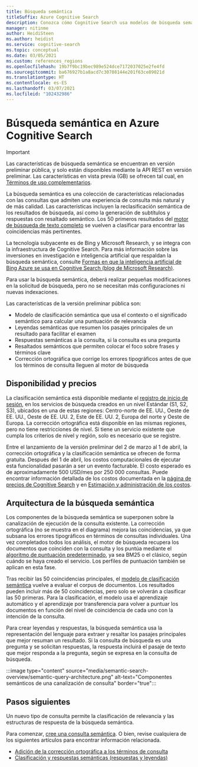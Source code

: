 ```yaml
---
title: Búsqueda semántica
titleSuffix: Azure Cognitive Search
description: Conozca cómo Cognitive Search usa modelos de búsqueda semántica de aprendizaje profundo de Bing para crear resultados de búsqueda más intuitivos.
manager: nitinme
author: HeidiSteen
ms.author: heidist
ms.service: cognitive-search
ms.topic: conceptual
ms.date: 03/05/2021
ms.custom: references_regions
ms.openlocfilehash: 19b7f9bc19bec989e524dce7172037025e2fe4fd
ms.sourcegitcommit: ba676927b1a8acd7c30708144e201f63ce89021d
ms.translationtype: HT
ms.contentlocale: es-ES
ms.lasthandoff: 03/07/2021
ms.locfileid: "102432986"
---
```

# <a name="semantic-search-in-azure-cognitive-search"></a>Búsqueda semántica en Azure Cognitive Search

> [!IMPORTANT]
> Las características de búsqueda semántica se encuentran en versión preliminar pública, y solo están disponibles mediante la API REST en versión preliminar. Las características en vista previa (GB) se ofrecen tal cual, en [Términos de uso complementarios](https://azure.microsoft.com/support/legal/preview-supplemental-terms/).

La búsqueda semántica es una colección de características relacionadas con las consultas que admiten una experiencia de consulta más natural y de más calidad. Las características incluyen la reclasificación semántica de los resultados de búsqueda, así como la generación de subtítulos y respuestas con resaltado semántico. Los 50 primeros resultados del [motor de búsqueda de texto completo](search-lucene-query-architecture.md) se vuelven a clasificar para encontrar las coincidencias más pertinentes.

La tecnología subyacente es de Bing y Microsoft Research, y se integra con la infraestructura de Cognitive Search. Para más información sobre las inversiones en investigación e inteligencia artificial que respaldan la búsqueda semántica, consulte [Formas en que la inteligencia artificial de Bing Azure se usa en Cognitive Search (blog de Microsoft Research)](https://www.microsoft.com/research/blog/the-science-behind-semantic-search-how-ai-from-bing-is-powering-azure-cognitive-search/).

Para usar la búsqueda semántica, deberá realizar pequeñas modificaciones en la solicitud de búsqueda, pero no se necesitan más configuraciones ni nuevas indexaciones.

Las características de la versión preliminar pública son:

+ Modelo de clasificación semántica que usa el contexto o el significado semántico para calcular una puntuación de relevancia
+ Leyendas semánticas que resumen los pasajes principales de un resultado para facilitar el examen
+ Respuestas semánticas a la consulta, si la consulta es una pregunta
+ Resaltados semánticos que permiten colocar el foco sobre frases y términos clave
+ Corrección ortográfica que corrige los errores tipográficos antes de que los términos de consulta lleguen al motor de búsqueda

## <a name="availability-and-pricing"></a>Disponibilidad y precios

La clasificación semántica está disponible mediante el [registro de inicio de sesión](https://aka.ms/SemanticSearchPreviewSignup), en los servicios de búsqueda creados en un nivel Estándar (S1, S2, S3), ubicados en una de estas regiones: Centro-norte de EE. UU., Oeste de EE. UU., Oeste de EE. UU. 2, Este de EE. UU. 2, Europa del norte y Oeste de Europa. La corrección ortográfica está disponible en las mismas regiones, pero no tiene restricciones de nivel. Si tiene un servicio existente que cumpla los criterios de nivel y región, solo es necesario que se registre.

Entre el lanzamiento de la versión preliminar del 2 de marzo al 1 de abril, la corrección ortográfica y la clasificación semántica se ofrecen de forma gratuita. Después del 1 de abril, los costos computacionales de ejecutar esta funcionalidad pasarán a ser un evento facturable. El costo esperado es de aproximadamente 500 USD/mes por 250 000 consultas. Puede encontrar información detallada de los costos documentada en la [página de precios de Cognitive Search](https://azure.microsoft.com/pricing/details/search/) y en [Estimación y administración de los costos](search-sku-manage-costs.md).

## <a name="semantic-search-architecture"></a>Arquitectura de la búsqueda semántica

Los componentes de la búsqueda semántica se superponen sobre la canalización de ejecución de la consulta existente. La corrección ortográfica (no se muestra en el diagrama) mejora las coincidencias, ya que subsana los errores tipográficos en términos de consultas individuales. Una vez completados todos los análisis, el motor de búsqueda recupera los documentos que coinciden con la consulta y los puntúa mediante el [algoritmo de puntuación predeterminado](index-similarity-and-scoring.md#similarity-ranking-algorithms), ya sea BM25 o el clásico, según cuándo se haya creado el servicio. Los perfiles de puntuación también se aplican en esta fase.

Tras recibir las 50 coincidencias principales, el [modelo de clasificación semántica](semantic-how-to-query-response.md) vuelve a evaluar el corpus de documentos. Los resultados pueden incluir más de 50 coincidencias, pero solo se volverán a clasificar las 50 primeras. Para la clasificación, el modelo usa el aprendizaje automático y el aprendizaje por transferencia para volver a puntuar los documentos en función del nivel de coincidencia de cada uno con la intención de la consulta.

Para crear leyendas y respuestas, la búsqueda semántica usa la representación del lenguaje para extraer y resaltar los pasajes principales que mejor resuman un resultado. Si la consulta de búsqueda es una pregunta y se solicitan respuestas, la respuesta incluirá el pasaje de texto que mejor responda a la pregunta, según se expresa en la consulta de búsqueda.

:::image type="content" source="media/semantic-search-overview/semantic-query-architecture.png" alt-text="Componentes semánticos de una canalización de consulta" border="true":::

## <a name="next-steps"></a>Pasos siguientes

Un nuevo tipo de consulta permite la clasificación de relevancia y las estructuras de respuesta de la búsqueda semántica.

Para comenzar, [cree una consulta semántica](semantic-how-to-query-request.md). O bien, revise cualquiera de los siguientes artículos para encontrar información relacionada.

+ [Adición de la corrección ortográfica a los términos de consulta](speller-how-to-add.md)
+ [Clasificación y respuestas semánticas (respuestas y leyendas)](semantic-how-to-query-response.md)